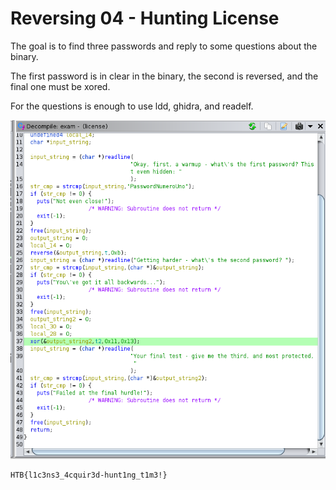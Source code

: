 # Reversing 04 - Hunting License

The goal is to find three passwords and reply to some questions about the binary.

The first password is in clear in the binary, the second is reversed, and the final one must be xored.

For the questions is enough to use ldd, ghidra, and readelf.

![exam](./exam.png)

```
HTB{l1c3ns3_4cquir3d-hunt1ng_t1m3!}
```
